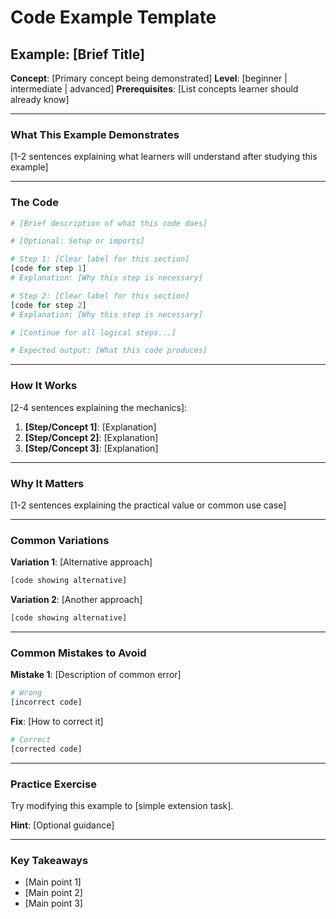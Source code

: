 # Code Example Template

## Example: [Brief Title]

**Concept**: [Primary concept being demonstrated]
**Level**: [beginner | intermediate | advanced]
**Prerequisites**: [List concepts learner should already know]

---

### What This Example Demonstrates

[1-2 sentences explaining what learners will understand after studying this example]

---

### The Code

```python
# [Brief description of what this code does]

# [Optional: Setup or imports]

# Step 1: [Clear label for this section]
[code for step 1]
# Explanation: [Why this step is necessary]

# Step 2: [Clear label for this section]
[code for step 2]
# Explanation: [Why this step is necessary]

# [Continue for all logical steps...]

# Expected output: [What this code produces]
```

---

### How It Works

[2-4 sentences explaining the mechanics]:
1. **[Step/Concept 1]**: [Explanation]
2. **[Step/Concept 2]**: [Explanation]
3. **[Step/Concept 3]**: [Explanation]

---

### Why It Matters

[1-2 sentences explaining the practical value or common use case]

---

### Common Variations

**Variation 1**: [Alternative approach]
```python
[code showing alternative]
```

**Variation 2**: [Another approach]
```python
[code showing alternative]
```

---

### Common Mistakes to Avoid

**Mistake 1**: [Description of common error]
```python
# Wrong
[incorrect code]
```

**Fix**: [How to correct it]
```python
# Correct
[corrected code]
```

---

### Practice Exercise

Try modifying this example to [simple extension task].

**Hint**: [Optional guidance]

---

### Key Takeaways

- [Main point 1]
- [Main point 2]
- [Main point 3]
